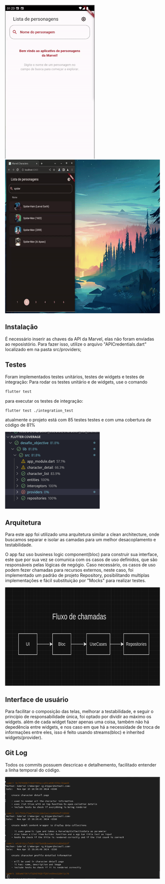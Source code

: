 <img src="./medias/app_gif.gif" height="500">
<img src="./medias/responsive.gif" height="500">

## Instalação

É necessário inserir as chaves da API da Marvel, elas não foram enviadas ao reposistório. Para fazer isso, utilize o arquivo "APICredentials.dart" localizado em na pasta src/providers; 

## Testes
Foram implementados testes unitários, testes de widgets e testes de integração:
Para rodar os testes unitário e de widgets, use o comando

```bash
flutter test
```


para executar os testes de integração:

```bash
flutter test ./integration_test
```

atualmente o projeto está com 85 testes testes e com uma cobertura de código de 81%

<img src="./medias/tests.png" height="250">



## Arquitetura
Para este app foi utilizado uma arquitetura similar a clean architecture, onde buscamos separar e isolar as camadas para um melhor desacoplamento e testabilidade.

O app faz uso business logic component(bloc) para construir sua interface, este que por sua vez se comunica com os casos de uso definidos, que são responsáveis pelas lógicas de negógio.
Caso necessário, os casos de uso podem fezer chamadas para recursos externos, neste caso, foi implementado um padrão de projeto Repository, posibilitando multiplas implementações e fácil substituição por "Mocks" para realizar testes.

<img src="./medias/call_flow.png" height="320">


## Interface de usuário
Para facilitar o composição das telas, melhorar a testabilidade, e seguir o princípio de responsabilidade única, foi optado por dividir ao máximo os widgets.
além de cada widget fazer apenas uma coisa, também não há depedência entre widgets, e nos caso em que há a necessidade de troca de informações entre eles, isso é feito usando streams(bloc) e inherited widgets(provider).


## Git Log
Todos os commits possuem descricao e detalhemento, facilitado entender a linha temporal do código.

![plot](./medias/git_log.png)




